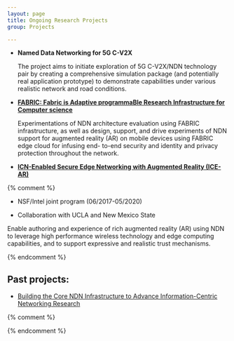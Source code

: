 ```yaml
---
layout: page
title: Ongoing Research Projects
group: Projects

---
```


- **Named Data Networking for 5G C-V2X**

    The project aims to initiate exploration of 5G C-V2X/NDN technology pair by creating a comprehensive simulation package (and potentially real application prototype) to demonstrate capabilities under various realistic network and road conditions.

- **[FABRIC: Fabric is Adaptive programmaBle Research Infrastructure for Computer science](https://whatisfabric.net)**

    Experimentations of NDN architecture evaluation using FABRIC infrastructure, as well as design, support, and drive experiments of NDN support for augmented reality (AR) on mobile devices using FABRIC edge cloud for infusing end- to-end security and identity and privacy protection throughout the network.

- **[ICN-Enabled Secure Edge Networking with Augmented Reality (ICE-AR)](http://ice-ar.named-data.net)**

{% comment %}

- NSF/Intel joint program (06/2017-05/2020)

- Collaboration with UCLA and New Mexico State

Enable authoring and experience of rich augmented reality (AR) using NDN to leverage high performance wireless technology and edge computing capabilities, and to support expressive and realistic trust mechanisms.

{% endcomment %}

## Past projects:

- [Building the Core NDN Infrastructure to Advance Information-Centric Networking Research](https://named-data.net)

{% comment %}
<!-- - NSF (09/2016-08/2019) -->
<!-- - Collaboration with UCLA, University of Arizona, University of Memphis, Washington University in St. Louis -->

<!-- This effort aims to build the core infrastructure to support the evaluation, experimentation, and further development of the Named Data Networking (NDN) architecture as a community resource, serving to advance researches in the Information-Centric Networking (ICN) paradigm. -->

{% endcomment %}
